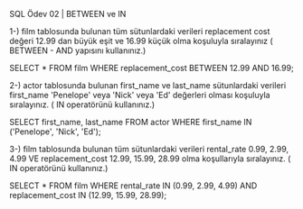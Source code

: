 SQL Ödev 02 | BETWEEN ve IN



1-) film tablosunda bulunan tüm sütunlardaki verileri replacement cost değeri 12.99 dan büyük eşit ve 16.99 küçük olma koşuluyla sıralayınız ( BETWEEN - AND yapısını kullanınız.)


SELECT * FROM film 
WHERE replacement_cost BETWEEN 12.99 AND 16.99;




2-) actor tablosunda bulunan first_name ve last_name sütunlardaki verileri first_name 'Penelope' veya 'Nick' veya 'Ed' değerleri olması koşuluyla sıralayınız. ( IN operatörünü kullanınız.)


SELECT first_name, last_name FROM actor 
WHERE first_name IN ('Penelope', 'Nick', 'Ed');




3-) film tablosunda bulunan tüm sütunlardaki verileri rental_rate 0.99, 2.99, 4.99 VE replacement_cost 12.99, 15.99, 28.99 olma koşullarıyla sıralayınız. ( IN operatörünü kullanınız.)

SELECT *
FROM film
WHERE rental_rate IN (0.99, 2.99, 4.99)
    AND replacement_cost IN (12.99, 15.99, 28.99);

